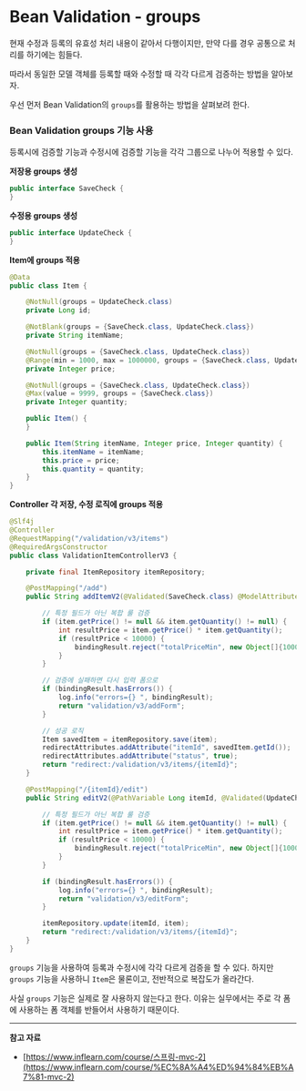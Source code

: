 # Bean Validation - groups

현재 수정과 등록의 유효성 처리 내용이 같아서 다행이지만, 만약 다를 경우 공통으로 처리를 하기에는 힘들다.

따라서 동일한 모델 객체를 등록할 때와 수정할 때 각각 다르게 검증하는 방법을 알아보자.

우선 먼저 Bean Validation의 `groups`를 활용하는 방법을 살펴보려 한다.

### Bean Validation groups 기능 사용

등록시에 검증할 기능과 수정시에 검증할 기능을 각각 그룹으로 나누어 적용할 수 있다.

**저장용 groups 생성**

```java
public interface SaveCheck {
}
```

**수정용 groups 생성**

```java
public interface UpdateCheck {
}
```

**Item에 groups 적용**

```java
@Data
public class Item {

    @NotNull(groups = UpdateCheck.class)
    private Long id;

    @NotBlank(groups = {SaveCheck.class, UpdateCheck.class})
    private String itemName;

    @NotNull(groups = {SaveCheck.class, UpdateCheck.class})
    @Range(min = 1000, max = 1000000, groups = {SaveCheck.class, UpdateCheck.class})
    private Integer price;

    @NotNull(groups = {SaveCheck.class, UpdateCheck.class})
    @Max(value = 9999, groups = {SaveCheck.class})
    private Integer quantity;

    public Item() {
    }

    public Item(String itemName, Integer price, Integer quantity) {
        this.itemName = itemName;
        this.price = price;
        this.quantity = quantity;
    }
}
```

**Controller 각 저장, 수정 로직에 groups 적용**

```java
@Slf4j
@Controller
@RequestMapping("/validation/v3/items")
@RequiredArgsConstructor
public class ValidationItemControllerV3 {

    private final ItemRepository itemRepository;

    @PostMapping("/add")
    public String addItemV2(@Validated(SaveCheck.class) @ModelAttribute Item item, BindingResult bindingResult, RedirectAttributes redirectAttributes) {

        // 특정 필드가 아닌 복합 룰 검증
        if (item.getPrice() != null && item.getQuantity() != null) {
            int resultPrice = item.getPrice() * item.getQuantity();
            if (resultPrice < 10000) {
                bindingResult.reject("totalPriceMin", new Object[]{10000, resultPrice}, null);
            }
        }

        // 검증에 실패하면 다시 입력 폼으로
        if (bindingResult.hasErrors()) {
            log.info("errors={} ", bindingResult);
            return "validation/v3/addForm";
        }

        // 성공 로직
        Item savedItem = itemRepository.save(item);
        redirectAttributes.addAttribute("itemId", savedItem.getId());
        redirectAttributes.addAttribute("status", true);
        return "redirect:/validation/v3/items/{itemId}";
    }

    @PostMapping("/{itemId}/edit")
    public String editV2(@PathVariable Long itemId, @Validated(UpdateCheck.class) @ModelAttribute Item item, BindingResult bindingResult) {

        // 특정 필드가 아닌 복합 룰 검증
        if (item.getPrice() != null && item.getQuantity() != null) {
            int resultPrice = item.getPrice() * item.getQuantity();
            if (resultPrice < 10000) {
                bindingResult.reject("totalPriceMin", new Object[]{10000, resultPrice}, null);
            }
        }

        if (bindingResult.hasErrors()) {
            log.info("errors={} ", bindingResult);
            return "validation/v3/editForm";
        }

        itemRepository.update(itemId, item);
        return "redirect:/validation/v3/items/{itemId}";
    }
}
```

`groups` 기능을 사용하여 등록과 수정시에 각각 다르게 검증을 할 수 있다. 하지만 `groups` 기능을 사용하니 `Item`은 물론이고, 전반적으로 복잡도가 올라간다.

사실 `groups` 기능은 실제로 잘 사용하지 않는다고 한다. 이유는 실무에서는 주로 각 폼에 사용하는 폼 객체를 반들어서 사용하기 때문이다.

---

**참고 자료**

- [https://www.inflearn.com/course/스프링-mvc-2](https://www.inflearn.com/course/%EC%8A%A4%ED%94%84%EB%A7%81-mvc-2)
